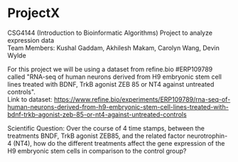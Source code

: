 # ProjectX
CSG4144 (Introduction to Bioinformatic Algorithms) Project to analyze expression data  
Team Members: Kushal Gaddam, Akhilesh Makam, Carolyn Wang, Devin Wylde  
  
  
For this project we will be using a dataset from refine.bio #ERP109789 called "RNA-seq of human neurons derived from H9 embryonic stem cell lines treated with BDNF, TrkB agonist ZEB 85 or NT4 against untreated controls".  
Link to dataset: https://www.refine.bio/experiments/ERP109789/rna-seq-of-human-neurons-derived-from-h9-embryonic-stem-cell-lines-treated-with-bdnf-trkb-agonist-zeb-85-or-nt4-against-untreated-controls  
  
Scientific Question: Over the course of 4 time stamps, between the treatments BNDF, TrkB agonist ZEB85, and the related factor neurotrophin-4 (NT4), how do the different treatments affect the gene expression of the H9 embryonic stem cells in comparison to the control group?
